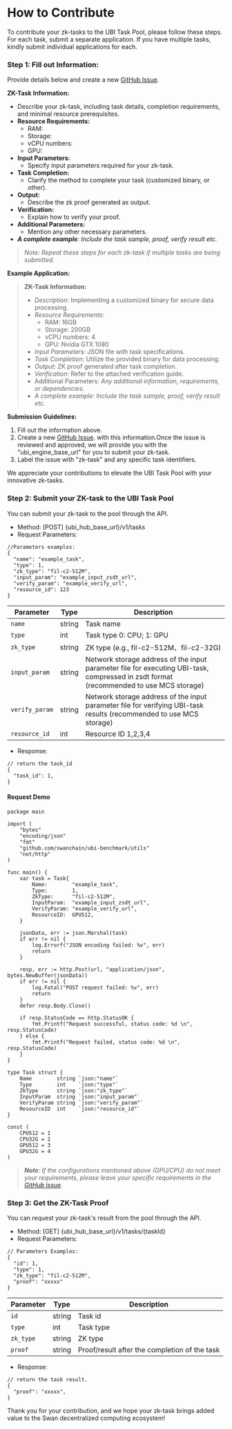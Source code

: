 # How to Contribute

To contribute your zk-tasks to the UBI Task Pool, please follow these steps. For each task, submit a separate application. If you have multiple tasks, kindly submit individual applications for each.

### Step 1: Fill out Information:

Provide details below and create a new [GitHub Issue](https://github.com/swanchain/devgrants/issues).

**ZK-Task Information:**

* Describe your zk-task, including task details, completion requirements, and minimal resource prerequisites.
* **Resource Requirements:**
  * RAM:
  * Storage:
  * vCPU numbers:
  * GPU:
* **Input Parameters:**
  * Specify input parameters required for your zk-task.
* **Task Completion:**
  * Clarify the method to complete your task (customized binary, or other).
* **Output:**
  * Describe the zk proof generated as output.
* **Verification:**
  * Explain how to verify your proof.
* **Additional Parameters:**
  * Mention any other necessary parameters.
* _**A complete example**: Include the task sample, proof, verify result etc._

> _Note: Repeat these steps for each zk-task if multiple tasks are being submitted._

**Example Application:**

> **ZK-Task Information:**
>
> * _Description:_ Implementing a customized binary for secure data processing.
> * _Resource Requirements:_
>   * RAM: 16GB
>   * Storage: 200GB
>   * vCPU numbers: 4
>   * GPU: Nvidia GTX 1080
> * _Input Parameters:_ JSON file with task specifications.
> * _Task Completion:_ Utilize the provided binary for data processing.
> * _Output:_ ZK proof generated after task completion.
> * _Verification:_ Refer to the attached verification guide.
> * &#x20;Additional Parameters: _Any additional information, requirements, or dependencies._
> * _A complete example: Include the task sample, proof, verify result etc._

**Submission Guidelines:**

1. Fill out the information above.
2. Create a new [GitHub Issue](https://github.com/swanchain/devgrants/issues). with this information.Once the issue is reviewed and approved, we will provide you with the "ubi\_engine\_base\_url" for you to submit your zk-task.
3. Label the issue with "zk-task" and any specific task identifiers.

We appreciate your contributions to elevate the UBI Task Pool with your innovative zk-tasks.

### Step 2: Submit your ZK-task to the UBI Task Pool

You can submit your zk-task to the pool through the API.

* Method: \[POST] {ubi\_hub\_base\_url}/v1/tasks
* Request Parameters:

```
//Parameters examples:
{
  "name": "example_task",
  "type": 1,
  "zk_type": "fil-c2-512M",
  "input_param": "example_input_zsdt_url",
  "verify_param": "example_verify_url",
  "resource_id": 123
}
```

| Parameter      | Type   | Description                                                                                                                            |
| -------------- | ------ | -------------------------------------------------------------------------------------------------------------------------------------- |
| `name`         | string | Task name                                                                                                                              |
| `type`         | int    | Task type 0: CPU; 1: GPU                                                                                                               |
| `zk_type`      | string | ZK type (e.g., fil-c2-512M、fil-c2-32G)                                                                                                 |
| `input_param`  | string | Network storage address of the input parameter file for executing UBI-task, compressed in zsdt format (recommended to use MCS storage) |
| `verify_param` | string | Network storage address of the input parameter file for verifying UBI-task results (recommended to use MCS storage)                    |
| `resource_id`  | int    | Resource ID 1,2,3,4                                                                                                                    |

* Response:&#x20;

```
// return the task_id
{
  "task_id": 1,
}
```

#### Request Demo

```
package main

import (
	"bytes"
	"encoding/json"
	"fmt"
	"github.com/swanchain/ubi-benchmark/utils"
	"net/http"
)

func main() {
	var task = Task{
		Name:        "example_task",
		Type:        1,
		ZkType:      "fil-c2-512M",
		InputParam:  "example_input_zsdt_url",
		VerifyParam: "example_verify_url",
		ResourceID:  GPU512,
	}

	jsonData, err := json.Marshal(task)
	if err != nil {
		log.Errorf("JSON encoding failed: %v", err)
		return
	}

	resp, err := http.Post(url, "application/json", bytes.NewBuffer(jsonData))
	if err != nil {
		log.Fatal("POST request failed: %v", err)
		return
	}
	defer resp.Body.Close()

	if resp.StatusCode == http.StatusOK {
		fmt.Printf("Request successful, status code: %d \n", resp.StatusCode)
	} else {
		fmt.Printf("Request failed, status code: %d \n", resp.StatusCode)
	}
}

type Task struct {
	Name        string `json:"name"`
	Type        int    `json:"type"`
	ZkType      string `json:"zk_type"`
	InputParam  string `json:"input_param"`
	VerifyParam string `json:"verify_param"`
	ResourceID  int    `json:"resource_id"`
}

const (
	CPU512 = 1
	CPU32G = 2
	GPU512 = 3
	GPU32G = 4
)
```

> _**Note**: If the configurations mentioned above (GPU/CPU) do not meet your requirements, please leave your specific requirements in the_ [_GitHub issue_](https://github.com/swanchain/devgrants/issues)_._

### Step 3: Get the ZK-Task Proof

You can request your zk-task's result from the pool through the API.

* Method: \[GET] {ubi\_hub\_base\_url}/v1/tasks/{taskId}
* Request Parameters:

```
// Parameters Examples:
{
  "id": 1,
  "type": 1,
  "zk_type": "fil-c2-512M",
  "proof": "xxxxx"
}
```

| Parameter | Type   | Description                                   |
| --------- | ------ | --------------------------------------------- |
| `id`      | string | Task id                                       |
| `type`    | int    | Task type                                     |
| `zk_type` | string | ZK type                                       |
| `proof`   | string | Proof/result after the completion of the task |

* Response:&#x20;

```
// return the task result.
{
  "proof": "xxxxx",
}
```

Thank you for your contribution, and we hope your zk-task brings added value to the Swan decentralized computing ecosystem!

